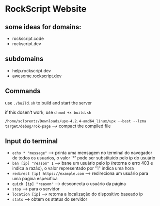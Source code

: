 # RockScript Website

## some ideas for domains:

- rockscript.code
- rockscript.dev

## subdomains

- help.rockscript.dev
- awesome.rockscript.dev

## Commands

use `./build.sh` to build and start the server

if this dosen't work, use `chmod +x build.sh`

`/home/sclorentz/Downloads/upx-4.2.4-amd64_linux/upx --best --lzma target/debug/rok-page` --> compact the compiled file

## Input do terminal

- `echo * "message"` --> printa uma mensagem no terminal do navegador de todos os usuarios, o valor '*' pode ser substituido pelo ip do usuário
- `ban [ip] "reason" 1` --> bane um usuário pelo ip (retorna o erro 403 e indica a razão), o valor representado por "1" indica uma hora
- `redirect [ip] https://example.com` --> redireciona um usuário para uma pagina especifica
- `quick [ip] "reason"` --> desconecta o usuário da página
- `stop` --> para o servidor
- `location [ip]` --> retorna a localização do dispositivo baseado ip
- `stats` --> obtem os status do servidor
